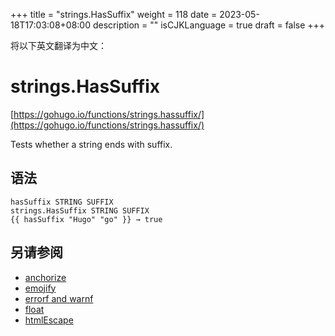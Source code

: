 +++
title = "strings.HasSuffix"
weight = 118
date = 2023-05-18T17:03:08+08:00
description = ""
isCJKLanguage = true
draft = false
+++

将以下英文翻译为中文：
# strings.HasSuffix

[https://gohugo.io/functions/strings.hassuffix/](https://gohugo.io/functions/strings.hassuffix/)

Tests whether a string ends with suffix.

## 语法

```
hasSuffix STRING SUFFIX
strings.HasSuffix STRING SUFFIX
{{ hasSuffix "Hugo" "go" }} → true
```

## 另请参阅

- [anchorize](https://gohugo.io/functions/anchorize/)
- [emojify](https://gohugo.io/functions/emojify/)
- [errorf and warnf](https://gohugo.io/functions/errorf/)
- [float](https://gohugo.io/functions/float/)
- [htmlEscape](https://gohugo.io/functions/htmlescape/)

